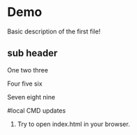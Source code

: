 # Demo

Basic description of the first file!
 
## sub header

One two three

Four five six

Seven eight nine

#local CMD updates

1. Try to open index.html in your browser.

